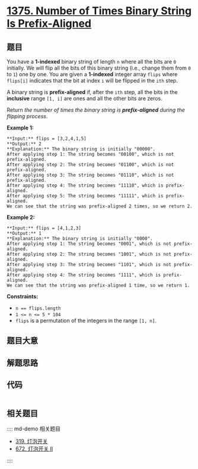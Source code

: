 # [1375. Number of Times Binary String Is Prefix-Aligned](https://leetcode.com/problems/number-of-times-binary-string-is-prefix-aligned)

## 题目

You have a **1-indexed** binary string of length `n` where all the bits are
`0` initially. We will flip all the bits of this binary string (i.e., change
them from `0` to `1`) one by one. You are given a **1-indexed** integer array
`flips` where `flips[i]` indicates that the bit at index `i` will be flipped
in the `ith` step.

A binary string is **prefix-aligned** if, after the `ith` step, all the bits
in the **inclusive** range `[1, i]` are ones and all the other bits are zeros.

Return _the number of times the binary string is **prefix-aligned** during the
flipping process_.



**Example 1:**

    
    
    **Input:** flips = [3,2,4,1,5]
    **Output:** 2
    **Explanation:** The binary string is initially "00000".
    After applying step 1: The string becomes "00100", which is not prefix-aligned.
    After applying step 2: The string becomes "01100", which is not prefix-aligned.
    After applying step 3: The string becomes "01110", which is not prefix-aligned.
    After applying step 4: The string becomes "11110", which is prefix-aligned.
    After applying step 5: The string becomes "11111", which is prefix-aligned.
    We can see that the string was prefix-aligned 2 times, so we return 2.
    

**Example 2:**

    
    
    **Input:** flips = [4,1,2,3]
    **Output:** 1
    **Explanation:** The binary string is initially "0000".
    After applying step 1: The string becomes "0001", which is not prefix-aligned.
    After applying step 2: The string becomes "1001", which is not prefix-aligned.
    After applying step 3: The string becomes "1101", which is not prefix-aligned.
    After applying step 4: The string becomes "1111", which is prefix-aligned.
    We can see that the string was prefix-aligned 1 time, so we return 1.
    



**Constraints:**

  * `n == flips.length`
  * `1 <= n <= 5 * 104`
  * `flips` is a permutation of the integers in the range `[1, n]`.


## 题目大意

## 解题思路

## 代码

```javascript

```

## 相关题目

:::: md-demo 相关题目
- [319. 灯泡开关](https://leetcode.com/problems/bulb-switcher)
- [672. 灯泡开关 Ⅱ](https://leetcode.com/problems/bulb-switcher-ii)

::::
